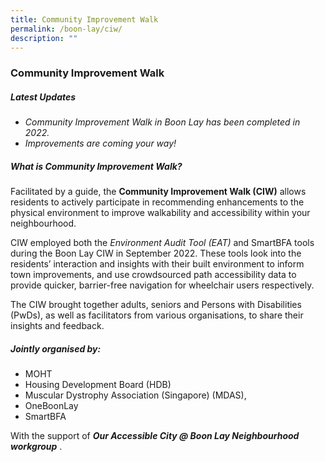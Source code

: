 ```yaml
---
title: Community Improvement Walk
permalink: /boon-lay/ciw/
description: ""
---
```

### **Community Improvement Walk**

##### **Latest Updates**
* *Community Improvement Walk in Boon Lay has been completed in 2022.*
* *Improvements are coming your way!*

##### **What is Community Improvement Walk?**
Facilitated by a guide, the **Community Improvement Walk (CIW)** allows residents to actively participate in recommending enhancements to the physical environment to improve walkability and accessibility within your neighbourhood.

CIW employed both the *Environment Audit Tool (EAT)* and SmartBFA tools during the Boon Lay CIW in September 2022. These tools look into the residents’ interaction and insights with their built environment to inform town improvements, and use crowdsourced path accessibility data to provide quicker, barrier-free navigation for wheelchair users respectively.  

The CIW brought together adults, seniors and Persons with Disabilities (PwDs), as well as facilitators from various organisations, to share their insights and feedback.


##### **Jointly organised by:**
* MOHT
* Housing Development Board (HDB)
* Muscular Dystrophy Association (Singapore) (MDAS),
* OneBoonLay
* SmartBFA

With the support of ***Our Accessible City @ Boon Lay Neighbourhood workgroup*** .